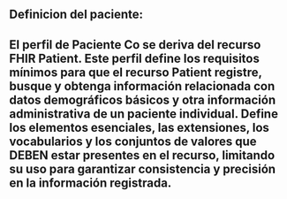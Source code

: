 ## Definicion del paciente:

El perfil de **Paciente Co** se deriva del recurso FHIR Patient. Este perfil define los requisitos mínimos para que el recurso Patient registre, busque y obtenga información relacionada con datos demográficos básicos y otra información administrativa de un paciente individual. Define los elementos esenciales, las extensiones, los vocabularios y los conjuntos de valores que DEBEN estar presentes en el recurso, limitando su uso para garantizar consistencia y precisión en la información registrada.
-- 
